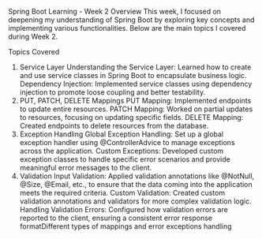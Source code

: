 Spring Boot Learning - Week 2
Overview
This week, I focused on deepening my understanding of Spring Boot by exploring key concepts and implementing various functionalities. Below are the main topics I covered during Week 2.

Topics Covered
1. Service Layer
Understanding the Service Layer: Learned how to create and use service classes in Spring Boot to encapsulate business logic.
Dependency Injection: Implemented service classes using dependency injection to promote loose coupling and better testability.
2. PUT, PATCH, DELETE Mappings
PUT Mapping: Implemented endpoints to update entire resources.
PATCH Mapping: Worked on partial updates to resources, focusing on updating specific fields.
DELETE Mapping: Created endpoints to delete resources from the database.
3. Exception Handling
Global Exception Handling: Set up a global exception handler using @ControllerAdvice to manage exceptions across the application.
Custom Exceptions: Developed custom exception classes to handle specific error scenarios and provide meaningful error messages to the client.
4. Validation
Input Validation: Applied validation annotations like @NotNull, @Size, @Email, etc., to ensure that the data coming into the application meets the required criteria.
Custom Validation: Created custom validation annotations and validators for more complex validation logic.
Handling Validation Errors: Configured how validation errors are reported to the client, ensuring a consistent error response formatDifferent types of mappings and error exceptions handling

